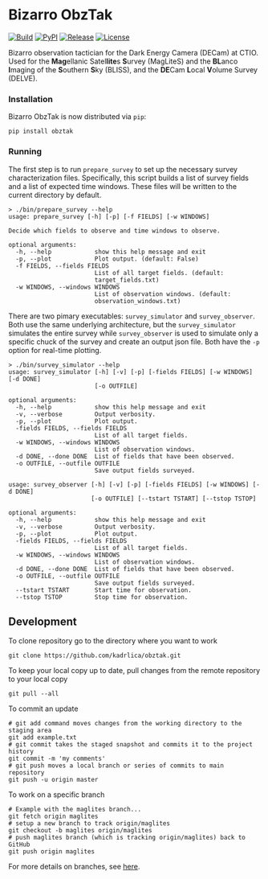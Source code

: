 # Bizarro ObzTak

[![Build](https://img.shields.io/travis/kadrlica/obztak.svg)](https://travis-ci.org/kadrlica/obztak)
[![PyPI](https://img.shields.io/pypi/v/obztak.svg)](https://pypi.python.org/pypi/obztak)
[![Release](https://img.shields.io/github/release/kadrlica/obztak.svg)](../../releases)
[![License](https://img.shields.io/badge/license-MIT-blue.svg)](../../)

Bizarro observation tactician for the Dark Energy Camera (DECam) at CTIO. Used for the **Mag**ellanic Satel**lite**s **S**urvey (MagLiteS) and the **BL**anco **I**maging of the **S**outhern **S**ky (BLISS), and the **DE**Cam **L**ocal **V**olume Survey (DELVE).

### Installation

Bizarro ObzTak is now distributed via `pip`:
```
pip install obztak
```

### Running

The first step is to run `prepare_survey` to set up the necessary survey characterization files. Specifically, this script builds a list of survey fields and a list of expected time windows. These files will be written to the current directory by default.
```
> ./bin/prepare_survey --help
usage: prepare_survey [-h] [-p] [-f FIELDS] [-w WINDOWS]

Decide which fields to observe and time windows to observe.

optional arguments:
  -h, --help            show this help message and exit
  -p, --plot            Plot output. (default: False)
  -f FIELDS, --fields FIELDS
                        List of all target fields. (default:
                        target_fields.txt)
  -w WINDOWS, --windows WINDOWS
                        List of observation windows. (default:
                        observation_windows.txt)
```


There are two pimary executables: `survey_simulator` and `survey_observer`. Both use the same underlying architecture, but the `survey_simulator` simulates the entire survey while `survey_observer` is used to simulate only a specific chuck of the survey and create an output json file. Both have the `-p` option for real-time plotting.
```
> ./bin/survey_simulator --help
usage: survey_simulator [-h] [-v] [-p] [-fields FIELDS] [-w WINDOWS] [-d DONE]
                        [-o OUTFILE]

optional arguments:
  -h, --help            show this help message and exit
  -v, --verbose         Output verbosity.
  -p, --plot            Plot output.
  -fields FIELDS, --fields FIELDS
                        List of all target fields.
  -w WINDOWS, --windows WINDOWS
                        List of observation windows.
  -d DONE, --done DONE  List of fields that have been observed.
  -o OUTFILE, --outfile OUTFILE
                        Save output fields surveyed.
```

```
usage: survey_observer [-h] [-v] [-p] [-fields FIELDS] [-w WINDOWS] [-d DONE]
                       [-o OUTFILE] [--tstart TSTART] [--tstop TSTOP]

optional arguments:
  -h, --help            show this help message and exit
  -v, --verbose         Output verbosity.
  -p, --plot            Plot output.
  -fields FIELDS, --fields FIELDS
                        List of all target fields.
  -w WINDOWS, --windows WINDOWS
                        List of observation windows.
  -d DONE, --done DONE  List of fields that have been observed.
  -o OUTFILE, --outfile OUTFILE
                        Save output fields surveyed.
  --tstart TSTART       Start time for observation.
  --tstop TSTOP         Stop time for observation.
```

## Development

To clone repository go to the directory where you want to work
```
git clone https://github.com/kadrlica/obztak.git
```
To keep your local copy up to date, pull changes from the remote repository to your local copy
```
git pull --all 
```
To commit an update
```
# git add command moves changes from the working directory to the staging area
git add example.txt 
# git commit takes the staged snapshot and commits it to the project history
git commit -m 'my comments' 
# git push moves a local branch or series of commits to main repository
git push -u origin master 
```
To work on a specific branch
```
# Example with the maglites branch...
git fetch origin maglites
# setup a new branch to track origin/maglites
git checkout -b maglites origin/maglites 
# push maglites branch (which is tracking origin/maglites) back to GitHub
git push origin maglites 
```
For more details on branches, see [here](http://stackoverflow.com/q/1783405/4075339).

